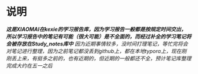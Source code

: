 # 说明
***这是XIAOMAI在kexie的学习报告库，因为学习报告一般都是按规定时间交出，所以学习报告中的笔记有可能（很大可能）是不全面的，而经过补全的学习笔记将会被存放在Study_notes库中***
*因为近期事情较多，没时间打理笔记，等忙完将会对笔记进行整理，因为之前笔记都没丢到github上，都在本地typora上，现在刚刚丢上来，有挺多之前的，也有近期的，但近期的一般都还不全，预计笔记库整理完成大约在五一之后* 
